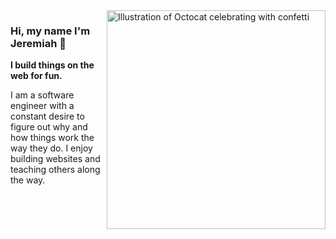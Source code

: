 
<img align="right" src="https://octodex.github.com/images/welcometocat.png" alt="Illustration of Octocat celebrating with confetti" width=350px height=350px/>

### Hi, my name I'm Jeremiah :wave:

**I build things on the web for fun.**

I am a software engineer with a constant desire to figure out why and how things work the way they do. I enjoy building websites and teaching others along the way.
